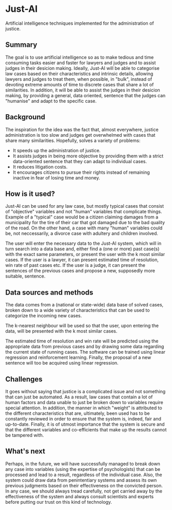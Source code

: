 # Just-AI
Artificial intelligence techniques implemented for the administration of justice.

## Summary

The goal is to use artificial intelligence so as to make tedious and time consuming tasks easier and faster for lawyers and judges
and to assist judges in their desicion making. Ideally, Just-AI will be able to categorise law cases based on their
characteristics and intrinsic details, allowing lawyers and judges to treat them, when possible, in "bulk", instead of devoting
extreme amounts of time to discrete cases that share a lot of similarities. In addition, it will be able to assist the judges in
their desicion making, by providing a general, data oriented, sentence that the judges can "humanise" and adapt to the specific
case.

## Background

The inspiration for the idea was the fact that, almost everywhere, justice administration is too slow and judges get overwhelmed
with cases that share many similarities. Hopefully, solves a variety of problems:
* It speeds up the administration of justice.
* It assists judges in being more objective by providing them with a strict data-oriented sentence that they can adapt to individual cases.
* It reduces litigation costs.
* It encourages citizens to pursue their rights instead of remaining inactive in fear of losing time and money.

## How is it used?

Just-AI can be used for any law case, but mostly typical cases that consist of "objective" variables and not "human" variables
that complicate things. Example of a "typical" case would be a citizen claiming damages from a municipality for the tire of their
car that got damaged due to the bad quality of the road. On the other hand, a case with many "human" variables could be, not
neccessarily, a divorce case with adultery and children involved.

The user will enter the necessary data to the Just-AI system, which will in turn search into a data base and, either find a (one
or more) past case(s) with the exact same parameters, or present the user with the k most similar cases. If the user is a lawyer,
it can present estimated time of resolution, win rate of past cases etc. If the user is a judge, it can present the sentences of
the previous cases and propose a new, supposedly more suitable, sentence.

## Data sources and methods

The data comes from a (national or state-wide) data base of solved cases, broken down to a wide variety of characteristics that
can be used to categorize the incoming new cases.

The k-nearest neighbour will be used so that the user, upon entering the data, will be presented with the k most similar cases. 

The estimated time of resolution and win rate will be predicted using the appropriate data from previous cases and by
drawing some data regarding the current state of running cases. The software can be trained using linear regression and
reinforcement learning. Finally, the proposal of a new sentence will too be acquired using linear regression.

## Challenges

It goes without saying that justice is a complicated issue and not something that can just be automated. As a result, law cases
that contain a lot of human factors and data unable to just be broken down to variables require special attention. In addition,
the manner in which "weight" is attributed to the different characteristics that are, ultimately, been used has to be constantly
reviewed in order to ensure that the system is, indeed, fair and up-to-date. Finally, it is of utmost importance that the system
is secure and that the different variables and co-efficients that make up the results cannot be tampered with.

## What's next

Perhaps, in the future, we will have successfully managed to break down any case into variables (using the expertise of psychologists) that can be processed and lead to a result, regardless of the individual case. Also, the system could draw data from penintentiary systems and assess its own previous judgments based on their effectiveness on the convicted person. In any case, we should always tread carefully, not get carried away by the effectiveness of the system and always consult scientists and experts before putting our trust on this kind of technology.
